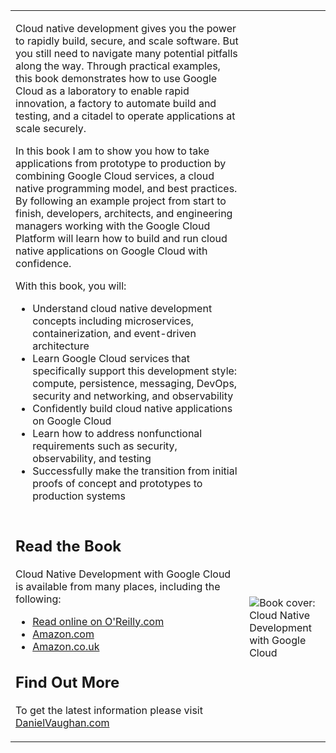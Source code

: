 <table style="border: 0px solid transparent; border-collapse: collapse;">
    <tr>
        <td>
            <p>Cloud native development gives you the power to rapidly build, secure, and scale software. But you still
                need to navigate many potential pitfalls along the way. Through practical examples, this book
                demonstrates how to use Google Cloud as a laboratory to enable rapid innovation, a factory to automate
                build and testing, and a citadel to operate applications at scale securely.</p>
            <p>In this book I am to show you how to take applications from prototype to production by combining Google
                Cloud services, a cloud native programming model, and best practices. By following an example project
                from start to finish, developers, architects, and engineering managers working with the Google Cloud
                Platform will learn how to build and run cloud native applications on Google Cloud with confidence.</p>
            <p>
                With this book, you will:
            <ul>
                <li>Understand cloud native development concepts including microservices, containerization, and
                    event-driven architecture
                </li>
                <li>Learn Google Cloud services that specifically support this development style: compute, persistence,
                    messaging, DevOps, security and networking, and observability
                </li>
                <li>Confidently build cloud native applications on Google Cloud</li>
                <li>Learn how to address nonfunctional requirements such as security, observability, and testing</li>
                <li>Successfully make the transition from initial proofs of concept and prototypes to production systems
                </li>
            </ul>
        </td>
    </tr>
    <tr>
        <td>
            <h2>Read the Book</h2>
            <p>Cloud Native Development with Google Cloud is available from many places, including the following:</p>
            <ul>
                <li><a href="https://learning.oreilly.com/library/view/programming-cloud-native/9781098145071/">Read
                    online on O'Reilly.com</a></li>
                <li><a href="https://www.amazon.com/Programming-Cloud-Native-Applications-Google/dp/1098145089">
                    Amazon.com</a></li>
                <li><a href="https://www.amazon.co.uk/Programming-Cloud-Native-Applications-Google/dp/1098145089/">Amazon.co.uk</a>
                </li>
            </ul>
            <h2>Find Out More</h2>
            <p>To get the latest information please visit <a href="https://danielvaughan.com/">DanielVaughan.com</a></p>
        </td>
        <td style="min-width: 75px; max-width: 300px">
            <image src="assets/compatcover.jpeg" align="center"
                   alt="Book cover: Cloud Native Development with Google Cloud"></image>
        </td>
    </tr>
</table>
